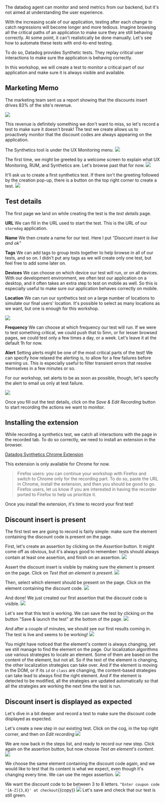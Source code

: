 The datadog agent can monitor and send metrics from our backend, but it's not aimed at understanding the user experience.

With the increasing scale of our application, testing after each change to catch regressions will become longer and more tedious.
Imagine browsing all the critical paths of an application to make sure they are still behaving correctly.
At some point, it can't realistically be done manually.
Let's see how to automate these tests with end-to-end testing.

To do so, Datadog provides Synthetic tests.
They replay critical user interactions to make sure the application is behaving correctly.

In this workshop, we will create a test to monitor a critical part of our application and make sure it is always visible and available.

## Marketing Memo

The marketing team sent us a report showing that the discounts insert drives 83% of the site's revenue.

![](assets/marketing-memo.png)

This revenue is definitely something we don't want to miss, so let's record a test to make sure it doesn't break!
The test we create allows us to proactively monitor that the discount codes are always appearing on the application.

The Synthetics tool is under the UX Monitoring menu.
![](assets/synthetics.png)

The first time, we might be greeted by a welcome screen to explain what UX Monitoring, RUM, and Synthetics are. Let's browse past that for now.
![](assets/synthetics-greetings.png)

It'll ask us to create a first synthetics test.
If there isn't the greeting followed by the creation pop-up, there is a button on the top right corner to create a test.
![](assets/synthetics-start.png)

## Test details

The first page we land on while creating the test is the _test details_ page.

**URL**
We can fill in the URL used to start the test.
This is the URL of our `storedog` application.

**Name**
We then create a name for our test.
Here I put _"Disocunt insert is live and ok"_

**Tags**
We can add tags to group tests together to help browse in all of our tests, and so on.
I didn't put any tags as we will create only one test, but feel free to add some later on.

**Devices**
We can choose on which device our test will run, or on all devices.
With our development environment, we often test our application on a desktop, and it often takes an extra step to test on mobile as well.
So this is especially useful to make sure our application behaves correctly on mobile.

**Location**
We can run our synthetics test on a large number of locations to simulate our final users' location.
It's possible to select as many locations as we want, but one is enough for this workshop.

![](assets/synthetics-details-1.png)

**Frequency**
We can choose at which frequency our test will run.
If we were to test something critical, we could push that to 5mn, or for lesser browsed pages, we could test only a few times a day, or a week.
Let's leave it at the default 1h for now.

**Alert**
Setting alerts might be one of the most critical parts of the test!
We can specify how relaxed the alerting is, to allow for a few failures before warning us.
This is especially useful to filter transient errors that resolve themselves in a few minutes or so.

For our workshop, set alerts to be as soon as possible, though, let's specify the alert to email us only at test failure.

![](assets/synthetics-details-2.png)

Once you fill out the test details, click on the _Save & Edit Recording_ button to start recording the actions we want to monitor.

## Installing the extension

While recording a synthetics test, we catch all interactions with the page in the recorded tab. To do so correctly, we need to install an extension in the browser.

[Datadog Synthetics Chrome Extension](https://chrome.google.com/webstore/detail/datadog-test-recorder/kkbncfpddhdmkfmalecgnphegacgejoa)

This extension is only available for Chrome for now.
> Firefox users: you can continue your workshop with Firefox and switch to Chrome only for the recording part. To do so, paste the URL in Chrome, install the extension, and then you should be good to go.
Firefox users, let us know if you are interested in having the recorder ported to Firefox to help us prioritize it.

Once you install the extension, it's time to record your first test!

## Discount insert is present

The first test we are going to record is fairly simple: make sure the element containing the discount code is present on the page.

First, let's create an assertion by clicking on the _Assertion_ button.
It might come off as obvious, but it's always good to remember: tests should always contain at least one assertion, and finish on an assertion.
![](assets/synthetics-elm-present-1.png)

Assert the discount insert is visible by making sure the element is present on the page.
Click on _Test that an element is present_.
![](assets/synthetics-elm-present-2.png)

Then, select which element should be present on the page.
Click on the element containing the discount code.
![](assets/synthetics-elm-present-3.png)

And done! We just created our first assertion that the discount code is visible.
![](assets/synthetics-elm-present-4.png)

Let's see that this test is working.
We can save the test by clicking on the button "Save & launch the test" at the bottom of the page.
![](assets/synthetics-elm-present-5.png)

And after a couple of minutes, we should see our first results coming in.
The test is live and seems to be working!
![](assets/synthetics-elm-present-6.png)

You might have noticed that the element's content is always changing, yet we still manage to find the element on the page.
Our localization algorithms use various strategies to locate an element. Some of them are based on the content of the element, but not all.
So if the text of the element is changing, the other localization strategies can take over. And if the element is moving in the DOM, or if its `id` or `class` are changing, the content-based strategies can take lead to always find the right element.
And if the element is detected to be modified, all the strategies are updated automatically so that all the strategies are working the next time the test is run.

## Discount insert is displayed as expected

Let's dive in a bit deeper and record a test to make sure the discount code displayed as expected.

Let's create a new step in our existing test.
Click on the cog, in the top right corner, and then on _Edit recording_
![](assets/synthetics-elm-expected-1.png)

We are now back in the steps list, and ready to record our new step.
Click again on the assertion button, but now choose _Test an element's content_.
![](assets/synthetics-elm-expected-2.png)

We choose the same element containing the discount code again, and we would like to test that its content is what we expect, even though it's changing every time.
We can use the regex assertion.
![](assets/synthetics-elm-expected-3.png)

We want the discount code to be between 3 to 8 letters.
`^Enter coupon code '[A-Z]{3,8}' at checkout`{{copy}}
![](assets/synthetics-elm-expected-4.png)
Let's save and check that our test is still green.